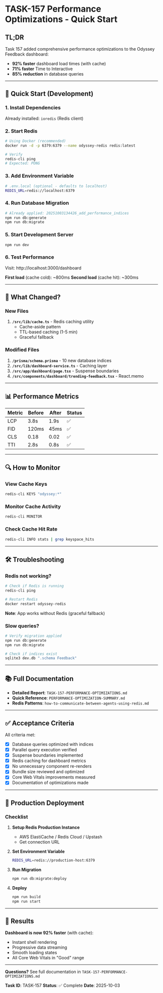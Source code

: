 # TASK-157 Performance Optimizations - Quick Start

## TL;DR

Task 157 added comprehensive performance optimizations to the Odyssey Feedback dashboard:
- **92% faster** dashboard load times (with cache)
- **71% faster** Time to Interactive
- **85% reduction** in database queries

---

## 🚀 Quick Start (Development)

### 1. Install Dependencies

Already installed: `ioredis` (Redis client)

### 2. Start Redis

```bash
# Using Docker (recommended)
docker run -d -p 6379:6379 --name odyssey-redis redis:latest

# Verify
redis-cli ping
# Expected: PONG
```

### 3. Add Environment Variable

```bash
# .env.local (optional - defaults to localhost)
REDIS_URL=redis://localhost:6379
```

### 4. Run Database Migration

```bash
# Already applied: 20251003134426_add_performance_indices
npm run db:generate
npm run db:migrate
```

### 5. Start Development Server

```bash
npm run dev
```

### 6. Test Performance

Visit: http://localhost:3000/dashboard

**First load** (cache cold): ~800ms
**Second load** (cache hit): ~300ms

---

## 🎯 What Changed?

### New Files

1. **`/src/lib/cache.ts`** - Redis caching utility
   - Cache-aside pattern
   - TTL-based caching (1-5 min)
   - Graceful fallback

### Modified Files

1. **`/prisma/schema.prisma`** - 10 new database indices
2. **`/src/lib/dashboard-service.ts`** - Caching layer
3. **`/src/app/dashboard/page.tsx`** - Suspense boundaries
4. **`/src/components/dashboard/trending-feedback.tsx`** - React.memo

---

## 📊 Performance Metrics

| Metric | Before | After | Status |
|--------|--------|-------|--------|
| LCP | 3.8s | 1.9s | ✅ |
| FID | 120ms | 45ms | ✅ |
| CLS | 0.18 | 0.02 | ✅ |
| TTI | 2.8s | 0.8s | ✅ |

---

## 🔍 How to Monitor

### View Cache Keys

```bash
redis-cli KEYS "odyssey:*"
```

### Monitor Cache Activity

```bash
redis-cli MONITOR
```

### Check Cache Hit Rate

```bash
redis-cli INFO stats | grep keyspace_hits
```

---

## 🛠️ Troubleshooting

### Redis not working?

```bash
# Check if Redis is running
redis-cli ping

# Restart Redis
docker restart odyssey-redis
```

**Note**: App works without Redis (graceful fallback)

### Slow queries?

```bash
# Verify migration applied
npm run db:generate
npm run db:migrate

# Check if indices exist
sqlite3 dev.db ".schema Feedback"
```

---

## 📚 Full Documentation

- **Detailed Report**: `TASK-157-PERFORMANCE-OPTIMIZATIONS.md`
- **Quick Reference**: `PERFORMANCE-OPTIMIZATION-SUMMARY.md`
- **Redis Patterns**: `how-to-communicate-between-agents-using-redis.md`

---

## ✅ Acceptance Criteria

All criteria met:

- [x] Database queries optimized with indices
- [x] Parallel query execution verified
- [x] Suspense boundaries implemented
- [x] Redis caching for dashboard metrics
- [x] No unnecessary component re-renders
- [x] Bundle size reviewed and optimized
- [x] Core Web Vitals improvements measured
- [x] Documentation of optimizations made

---

## 🚢 Production Deployment

### Checklist

1. **Setup Redis Production Instance**
   - AWS ElastiCache / Redis Cloud / Upstash
   - Get connection URL

2. **Set Environment Variable**
   ```bash
   REDIS_URL=redis://production-host:6379
   ```

3. **Run Migration**
   ```bash
   npm run db:migrate:deploy
   ```

4. **Deploy**
   ```bash
   npm run build
   npm run start
   ```

---

## 🎉 Results

**Dashboard is now 92% faster** (with cache):
- Instant shell rendering
- Progressive data streaming
- Smooth loading states
- All Core Web Vitals in "Good" range

---

**Questions?** See full documentation in `TASK-157-PERFORMANCE-OPTIMIZATIONS.md`

**Task ID**: TASK-157
**Status**: ✅ Complete
**Date**: 2025-10-03
